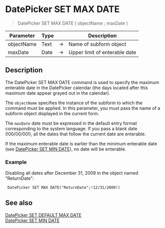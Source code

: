 # DatePicker SET MAX DATE

> DatePicker SET MAX DATE ( objectName ; maxDate )

| Parameter | Type |     | Description |
| --- | --- | --- | --- |
| objectName | Text | → | Name of subform object |
| maxDate | Date | → | Upper limit of enterable date |

## Description

The DatePicker SET MAX DATE command is used to specify the maximum enterable date in the DatePicker calendar (the days located after this maximum date appear grayed out in the calendar).

The `objectName` specifies the instance of the subform to which the command must be applied. In this parameter, you must pass the name of a subform object displayed in the current form.

The `maxDate` date must be expressed in the default entry format corresponding to the system language. If you pass a blank date (!00/00/00!), all the dates that follow the current date are enterable.

If the maximum enterable date is earlier than the minimum enterable date (see [DatePicker SET MIN DATE](DatePicker%20SET%20MIN%20DATE.ja.md)), no date will be enterable.

### Example  

Disabling all dates after December 31, 2009 in the object named "ReturnDate":

```4d
 DatePicker SET MAX DATE("ReturnDate";!12/31/2009!)
```

## See also

[DatePicker SET DEFAULT MAX DATE](DatePicker%20SET%20DEFAULT%20MAX%20DATE.ja.md)  
[DatePicker SET MIN DATE](DatePicker%20SET%20MIN%20DATE.ja.md)
